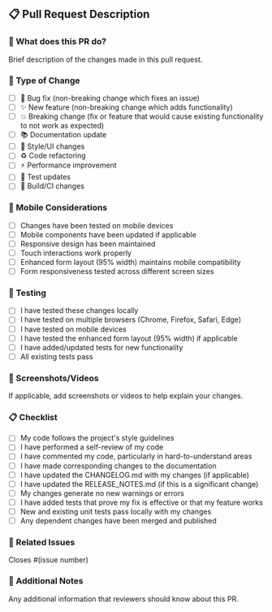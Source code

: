 ## 📋 Pull Request Description

### 🎯 What does this PR do?
Brief description of the changes made in this pull request.

### 🔄 Type of Change
- [ ] 🐛 Bug fix (non-breaking change which fixes an issue)
- [ ] ✨ New feature (non-breaking change which adds functionality)
- [ ] 💥 Breaking change (fix or feature that would cause existing functionality to not work as expected)
- [ ] 📚 Documentation update
- [ ] 🎨 Style/UI changes
- [ ] ♻️ Code refactoring
- [ ] ⚡ Performance improvement
- [ ] 🧪 Test updates
- [ ] 🔧 Build/CI changes

### 📱 Mobile Considerations
- [ ] Changes have been tested on mobile devices
- [ ] Mobile components have been updated if applicable
- [ ] Responsive design has been maintained
- [ ] Touch interactions work properly
- [ ] Enhanced form layout (95% width) maintains mobile compatibility
- [ ] Form responsiveness tested across different screen sizes

### 🧪 Testing
- [ ] I have tested these changes locally
- [ ] I have tested on multiple browsers (Chrome, Firefox, Safari, Edge)
- [ ] I have tested on mobile devices
- [ ] I have tested the enhanced form layout (95% width) if applicable
- [ ] I have added/updated tests for new functionality
- [ ] All existing tests pass

### 📸 Screenshots/Videos
If applicable, add screenshots or videos to help explain your changes.

### 📋 Checklist
- [ ] My code follows the project's style guidelines
- [ ] I have performed a self-review of my code
- [ ] I have commented my code, particularly in hard-to-understand areas
- [ ] I have made corresponding changes to the documentation
- [ ] I have updated the CHANGELOG.md with my changes (if applicable)
- [ ] I have updated the RELEASE_NOTES.md (if this is a significant change)
- [ ] My changes generate no new warnings or errors
- [ ] I have added tests that prove my fix is effective or that my feature works
- [ ] New and existing unit tests pass locally with my changes
- [ ] Any dependent changes have been merged and published

### 🔗 Related Issues
Closes #(issue number)

### 📝 Additional Notes
Any additional information that reviewers should know about this PR.
